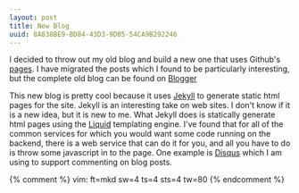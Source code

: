 ```yaml
---
layout: post
title: New Blog
uuid: 8A838BE9-BD84-43D3-9D05-54CA9B292246
---
```


I decided to throw out my old blog and build a new one that uses Github's
[pages](http://pages.github.com/). I have migrated the posts which I found to be
particularly interesting, but the complete old blog can be found on
[Blogger](http://eatnumber1.blogspot.com/)

This new blog is pretty cool because it uses
[Jekyll](https://github.com/mojombo/jekyll/) to generate static html pages for
the site. Jekyll is an interesting take on web sites. I don't know if it is a
new idea, but it is new to me. What Jekyll does is statically generate html
pages using the [Liquid](https://github.com/tobi/liquid) templating engine.
I've found that for all of the common services for which you would want some
code running on the backend, there is a web service that can do it for you, and
all you have to do is throw some javascript in to the page. One example is
[Disqus](http://disqus.com/) which I am using to support commenting on blog
posts.

{% comment %}
vim: ft=mkd sw=4 ts=4 sts=4 tw=80
{% endcomment %}

